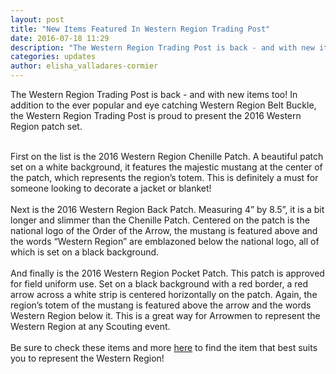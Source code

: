 ```yaml
---
layout: post
title: "New Items Featured In Western Region Trading Post"
date: 2016-07-18 11:29
description: "The Western Region Trading Post is back - and with new items too!"
categories: updates
author: elisha_valladares-cormier
---
```

The Western Region Trading Post is back - and with new items too!  In 
addition to the ever popular and eye catching Western Region Belt 
Buckle, the Western Region Trading Post is proud to present the 2016 
Western Region patch set.<br>
<br>

First on the list is the 2016 Western Region Chenille Patch.   A 
beautiful patch set on a white background, it features the majestic 
mustang at the center of the patch, which represents the region’s totem.
  This is definitely a must for someone looking to decorate a jacket or 
blanket!<br>
<br>
Next is the 2016 Western Region Back Patch.  Measuring 4” by 8.5”, it is
 a bit longer and slimmer than the Chenille Patch.  Centered on the 
patch is the national logo of the Order of the Arrow, the mustang is 
featured above and the words “Western Region” are emblazoned below the 
national logo, all of which is set on a black background.<br>
<br>
And finally is the 2016 Western Region Pocket Patch.  This patch is 
approved for field uniform use.  Set on a black background with a red 
border, a red arrow across a white strip is centered horizontally on the
 patch.  Again, the region’s totem of the mustang is featured above the 
arrow and the words Western Region below it.  This is a great way for 
Arrowmen to represent the Western Region at any Scouting event.<br>
<br>
Be sure to check these items and more <a href="http://tradingpost.oa-bsa.org/SearchResults.asp?Cat=58" target="_blank">here</a> to find the item that best suits you to represent the Western Region!